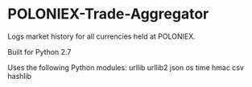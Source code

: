 # POLONIEX-Trade-Aggregator
Logs market history for all currencies held at POLONIEX.


Built for Python 2.7

Uses the following Python modules:
urllib
urllib2
json
os
time
hmac
csv
hashlib
